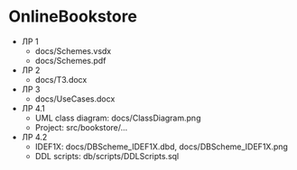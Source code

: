 # OnlineBookstore

* ЛР 1
  * docs/Schemes.vsdx
  * docs/Schemes.pdf
* ЛР 2 
  * docs/ТЗ.docx
* ЛР 3 
  * docs/UseCases.docx
* ЛР 4.1 
  * UML class diagram: docs/ClassDiagram.png
  * Project: src/bookstore/...
* ЛР 4.2 
  * IDEF1X: docs/DBScheme_IDEF1X.dbd, docs/DBScheme_IDEF1X.png
  * DDL scripts: db/scripts/DDLScripts.sql
